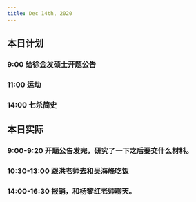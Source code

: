 ```yaml
---
title: Dec 14th, 2020
---
```


## 本日计划
### 9:00 给徐金发硕士开题公告
### 11:00 运动
### 14:00 七杀简史
## 本日实际
### 9:00-9:20 开题公告发完，研究了一下之后要交什么材料。
### 10:30-13:00 跟洪老师去和吴海峰吃饭
### 14:00-16:30 报销，和杨黎红老师聊天。
### 
